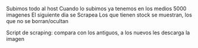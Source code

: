 Subimos todo al host
Cuando lo subimos ya tenemos en los medios 5000 imagenes
El siguiente dia se
Scrapea
Los que tienen stock se muestran, los que no se borran/ocultan

Script de scraping: compara con los antiguos, a los nuevos les descarga la imagen

